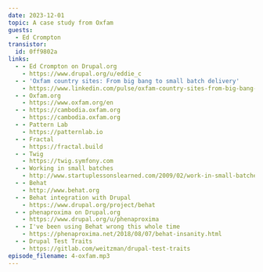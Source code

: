 ```yaml
---
date: 2023-12-01
topic: A case study from Oxfam
guests:
  - Ed Crompton
transistor:
  id: 0ff9802a
links:
  - - Ed Crompton on Drupal.org
    - https://www.drupal.org/u/eddie_c
  - - 'Oxfam country sites: From big bang to small batch delivery'
    - https://www.linkedin.com/pulse/oxfam-country-sites-from-big-bang-small-batch-edward-crompton
  - - Oxfam.org
    - https://www.oxfam.org/en
  - - https://cambodia.oxfam.org
    - https://cambodia.oxfam.org
  - - Pattern Lab
    - https://patternlab.io
  - - Fractal
    - https://fractal.build
  - - Twig
    - https://twig.symfony.com
  - - Working in small batches
    - http://www.startuplessonslearned.com/2009/02/work-in-small-batches.html
  - - Behat
    - http://www.behat.org
  - - Behat integration with Drupal
    - https://www.drupal.org/project/behat
  - - phenaproxima on Drupal.org
    - https://www.drupal.org/u/phenaproxima
  - - I've been using Behat wrong this whole time
    - https://phenaproxima.net/2018/08/07/behat-insanity.html
  - - Drupal Test Traits
    - https://gitlab.com/weitzman/drupal-test-traits
episode_filename: 4-oxfam.mp3
---
```

